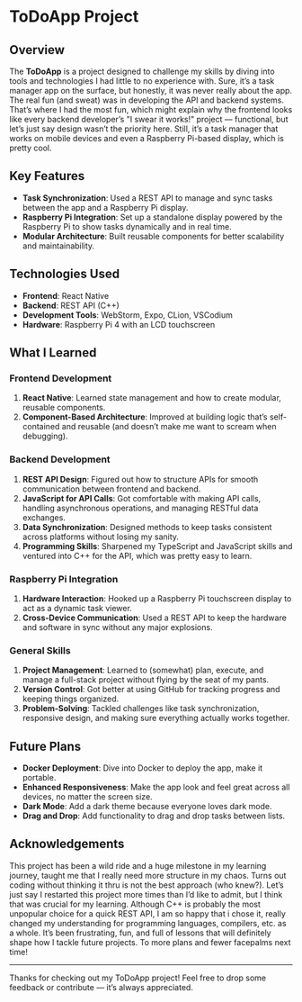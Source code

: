 # ToDoApp Project

## Overview

The **ToDoApp** is a project designed to challenge my skills by diving into tools and technologies I had little to no experience with. Sure, it’s a task manager app on the surface, but honestly, it was never really about the app. The real fun (and sweat) was in developing the API and backend systems. That’s where I had the most fun, which might explain why the frontend looks like every backend developer’s "I swear it works!" project — functional, but let’s just say design wasn’t the priority here. Still, it’s a task manager that works on mobile devices and even a Raspberry Pi-based display, which is pretty cool.

## Key Features

- **Task Synchronization**: Used a REST API to manage and sync tasks between the app and a Raspberry Pi display.
- **Raspberry Pi Integration**: Set up a standalone display powered by the Raspberry Pi to show tasks dynamically and in real time.
- **Modular Architecture**: Built reusable components for better scalability and maintainability.

## Technologies Used

- **Frontend**: React Native
- **Backend**: REST API (C++)
- **Development Tools**: WebStorm, Expo, CLion, VSCodium
- **Hardware**: Raspberry Pi 4 with an LCD touchscreen

## What I Learned

### Frontend Development

1. **React Native**: Learned state management and how to create modular, reusable components.
2. **Component-Based Architecture**: Improved at building logic that’s self-contained and reusable (and doesn’t make me want to scream when debugging).

### Backend Development

1. **REST API Design**: Figured out how to structure APIs for smooth communication between frontend and backend.
2. **JavaScript for API Calls**: Got comfortable with making API calls, handling asynchronous operations, and managing RESTful data exchanges.
3. **Data Synchronization**: Designed methods to keep tasks consistent across platforms without losing my sanity.
4. **Programming Skills**: Sharpened my TypeScript and JavaScript skills and  ventured into C++ for the API, which was pretty easy to learn.

### Raspberry Pi Integration

1. **Hardware Interaction**: Hooked up a Raspberry Pi touchscreen display to act as a dynamic task viewer.
2. **Cross-Device Communication**: Used a REST API to keep the hardware and software in sync without any major explosions.

### General Skills

1. **Project Management**: Learned to (somewhat) plan, execute, and manage a full-stack project without flying by the seat of my pants.
2. **Version Control**: Got better at using GitHub for tracking progress and keeping things organized.
3. **Problem-Solving**: Tackled challenges like task synchronization, responsive design, and making sure everything actually works together.

## Future Plans

- **Docker Deployment**: Dive into Docker to deploy the app, make it portable.
- **Enhanced Responsiveness**: Make the app look and feel great across all devices, no matter the screen size.
- **Dark Mode**: Add a dark theme because everyone loves dark mode.
- **Drag and Drop**: Add functionality to drag and drop tasks between lists.

## Acknowledgements

This project has been a wild ride and a huge milestone in my learning journey, taught me that I really need more structure in my chaos. Turns out coding without thinking it thru is not the best approach (who knew?). Let’s just say I restarted this project more times than I’d like to admit, but I think that was crucial for my
learning. Although C++ is probably the most unpopular choice for a quick REST API, I am so happy that i chose it, really changed my understanding for programming languages, compilers, etc. as a whole. It’s been frustrating, fun, and full of lessons that will definitely shape how I tackle future projects. To more plans and fewer facepalms next time!

---

Thanks for checking out my ToDoApp project! Feel free to drop some feedback or contribute — it’s always appreciated.


